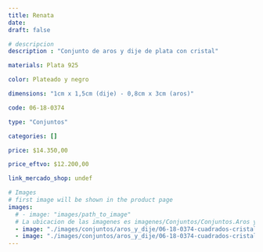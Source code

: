 ```yaml
---
title: Renata
date: 
draft: false

# descripcion
description : "Conjunto de aros y dije de plata con cristal"

materials: Plata 925

color: Plateado y negro

dimensions: "1cm x 1,5cm (dije) - 0,8cm x 3cm (aros)"

code: 06-18-0374

type: "Conjuntos"

categories: []

price: $14.350,00

price_eftvo: $12.200,00

link_mercado_shop: undef

# Images
# first image will be shown in the product page
images:
  # - image: "images/path_to_image"
  # La ubicacion de las imagenes es imagenes/Conjuntos/Conjuntos.Aros y Dije/06-18-0374-renata
  - image: "./images/conjuntos/aros_y_dije/06-18-0374-cuadrados-cristal-negros_a.JPG"
  - image: "./images/conjuntos/aros_y_dije/06-18-0374-cuadrados-cristal-negros_b.JPG"
---
```


